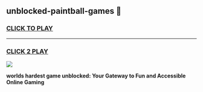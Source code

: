 
## unblocked-paintball-games 👋
<h3>
<a href="https://premium.freeplayer.one?title=unblocked-paintball-games&ref=14F">CLICK TO PLAY</a></h3>
<hr>

<h3>
<a href="https://premium.freeplayer.one?title=unblocked-paintball-games&ref=14F">CLICK 2 PLAY</a>
  
</h3>

<a href="https://premium.freeplayer.one?title=unblocked-paintball-games&ref=12F/"><img src="https://clearcache.store/games.png"></a>


**worlds hardest game unblocked: Your Gateway to Fun and Accessible Online Gaming**
